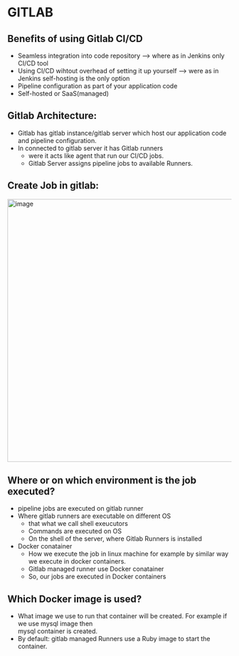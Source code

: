 # GITLAB

Benefits of using Gitlab CI/CD
------------------------------
- Seamless integration into code repository  --> where as in Jenkins only CI/CD tool
- Using CI/CD wihtout overhead of setting it up yourself --> were as in Jenkins self-hosting is the only option
- Pipeline configuration as part of your application code
- Self-hosted or SaaS(managed)

Gitlab Architecture:
---------------------
- Gitlab has gitlab instance/gitlab server which host our application code and pipeline configuration.
- In connected to gitlab server it has Gitlab runners
	- were it acts like agent that run our CI/CD jobs.
	- Gitlab Server assigns pipeline jobs to available Runners.

Create Job in gitlab:
---------------------
<img width="591" alt="image" src="https://github.com/Abhi-chintu/gitlab-high-level/assets/94033251/73fec4ce-e11c-424b-9fb0-0314f92b677a">

Where or on which environment is the job executed?
--------------------------------------------------
 - pipeline jobs are executed on gitlab runner 
 - Where gitlab runners are executable on different OS
	- that what we call shell exeucutors
	- Commands are executed on OS
	- On the shell of the server, where Gitlab Runners is installed 
 - Docker conatainer
	- How we execute the job in linux machine for example by similar way we execute in 
	   docker containers.
	- Gitlab managed runner use Docker conatainer
	- So, our jobs are executed in Docker containers
   
Which Docker image is used?
---------------------------
- What image we use to run that container will be created. For example if we use mysql image then  
  mysql container is created.
- By default: gitlab managed Runners use a Ruby image to start the container.
